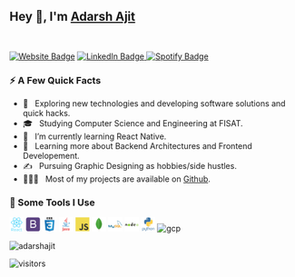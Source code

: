 <h2>Hey 👋, I'm <a href="https://adarshajit.me/">Adarsh Ajit</a></h2>
<br/>
<div align="left"> 
<p>
<a href="https://adarshajit.me">
<img src="https://img.shields.io/badge/-adarshajit.me-4E69C8?style=flat-square&amp;labelColor=4E69C8&amp;logo=Firefox&amp;link=https://adarshajit.me" alt="Website Badge"></a>

<a href="https://www.linkedin.com/in/adarsh_ajit-2aaa5b1a5/">
<img src="https://img.shields.io/badge/-@adarsh-ajit-0077B5?style=flat-square&amp;labelColor=0077B5&amp;logo=LinkedIn&amp;link=https://www.linkedin.com/in/adarsh-ajit-2aaa5b1a5/" alt="LinkedIn Badge">
</a>

<a href="https://open.spotify.com/user/eci71pqsbzrihn86wed0q5r4w?si=1OjxnadTTuWq1HJHesKvMw">
<img src="https://img.shields.io/badge/-@adarsh_ajit%20Lim-1ED760?style=flat-square&amp;labelColor=fff&amp;logo=Spotify&amp;link=https://open.spotify.com/user/eci71pqsbzrihn86wed0q5r4w?si=1OjxnadTTuWq1HJHesKvMw" alt="Spotify Badge">
</a>
</p>

  <h3>⚡️ A Few Quick Facts</h3>

- 🤔 &nbsp; Exploring new technologies and developing software solutions and quick hacks.
- 🎓 &nbsp; Studying Computer Science and Engineering at FISAT.
- 💼 &nbsp; I’m currently learning React Native.
- 🌱 &nbsp; Learning more about Backend Architectures and Frontend Developement.
- ✍️ &nbsp; Pursuing Graphic Designing as hobbies/side hustles.
- 👨🏻‍💻 &nbsp; Most of my projects are available on <a href="https://github.com/adarshajit">Github</a>.</li>

</div>

<div>
  <h3> 🚀 Some Tools I Use </h3>
  <p>
<img src="https://raw.githubusercontent.com/devicons/devicon/master/icons/react/react-original-wordmark.svg" alt="react" width="25" height="25" />
<img src="https://raw.githubusercontent.com/devicons/devicon/master/icons/bootstrap/bootstrap-plain.svg" alt="bootstrap" width="25" height="25" />
<img src="https://raw.githubusercontent.com/devicons/devicon/master/icons/css3/css3-original-wordmark.svg" alt="css3" width="25" height="25" />
<img src="https://raw.githubusercontent.com/devicons/devicon/master/icons/java/java-original-wordmark.svg" alt="java" width="25" height="25" />
<img src="https://raw.githubusercontent.com/devicons/devicon/master/icons/javascript/javascript-original.svg" alt="javascript" width="25" height="25" />
<img src="https://raw.githubusercontent.com/devicons/devicon/master/icons/mongodb/mongodb-original.svg" alt="mongodb" width="25" height="25" />
<img src="https://raw.githubusercontent.com/devicons/devicon/master/icons/mysql/mysql-original-wordmark.svg" alt="mysql" width="25" height="25" />
<img src="https://raw.githubusercontent.com/devicons/devicon/master/icons/nodejs/nodejs-original-wordmark.svg" alt="nodejs" width="25" height="25" />
<img src="https://raw.githubusercontent.com/devicons/devicon/master/icons/python/python-original-wordmark.svg" alt="python" width="25" height="25" />
<img src="https://www.vectorlogo.zone/logos/google_cloud/google_cloud-icon.svg" alt="gcp" width="25" height="25" />
<p>
  <img src="https://github-readme-stats.vercel.app/api?username=adarshajit&show_icons=true&count_private=true" alt="adarshajit" />
<p><img src="https://visitor-badge.glitch.me/badge?page_id=adarshajit.adarshajit" alt="visitors"></p>
</div>
